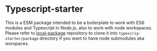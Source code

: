 # Typescript-starter
This is a ESM package intended to be a boilerplate to work with ES6 modules and Typescript in Node.js, also to work with node workspaces. Please refer to [local-package](https://github.com/SalamandraDevs/local-package/tree/main) repository to clone it into `typescrip-starter/package` directory if you want to have node submodules aka worspaces.
